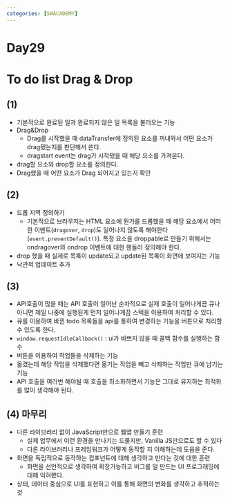 ```yaml
---
categories: [SWACADEMY]
---
```


# Day29

# To do list Drag & Drop

## (1)

- 기본적으로 완료된 일과 완료되지 않은 일 목록을 불러오는 기능
- Drag&Drop
  - Drag를 시작했을 때 dataTransfer에 정의된 요소를 꺼내와서 어떤 요소가 drag됐는지를 판단해서 쓴다.
  - dragstart event는 drag가 시작됐을 때 해당 요소를 가져온다.
- drag할 요소와 drop할 요소를 정의한다.
- Drag했을 때 어떤 요소가 Drag 되어지고 있는지 확인


## (2)

- 드롭 지역 정의하기
  - 기본적으로 브라우저는 HTML 요소에 뭔가를 드롭했을 때 해당 요소에서 어떠한 이벤트(`dragover`, `drop`)도 일어나지 않도록 해야한다(`event.preventDefault()`). 특정 요소을 droppable로 만들기 위해서는 ondragover와 ondrop 이벤트에 대한 핸들러 정의해야 한다.
- drop 했을 때 실제로 목록이 update되고 update된 목록이 화면에 보여지는 기능
- 낙관적 업데이트 추가

## (3)

- API호출이 많을 때는 API 호출이 일어난 순차적으로 실제 호출이 일어나게끔 큐나 아니면 제일 나중에 실행된게 먼저 일어나게끔 스택을 이용하여 처리할 수 있다.
- 큐를 이용하여 바뀐 todo 목록들을 api를 통하여 변경하는 기능을 버튼으로 처리할 수 있도록 한다.
- `window.requestIdleCallback()` : ui가 바쁘지 않을 때 콜백 함수를 실행하는 함수
- 버튼을 이용하여 작업들을 삭제하는 기능
- 옮겼는데 해당 작업을 삭제했다면 옮기는 작업을 빼고 삭제하는 작업만 큐에 남기는 기능
- API 호출을 여러번 해야될 때 호출을 최소화하면서 기능은 그대로 유지하는 최적화를 많이 생각해야 된다.

## (4) 마무리

- 다른 라이브러리 없이 JavaScript만으로 웹앱 만들기 훈련
  - 실제 업무에서 이런 환경을 만나기는 드물지만, Vanilla JS만으로도 할 수 있다
  - 다른 라이브러리나 프레임워크가 어떻게 동작할 지 이해하는데 도움을 준다.
- 화면을 독립적으로 동작하는 컴포넌트에 대해 생각하고 만다는 것에 대한 훈련
  - 화면을 선언적으로 생각하여 확장가능하고 버그를 덜 만드는 UI 프로그래밍에 대해 익혀봤다.
- 상태, 데이터 중심으로 UI를 표현하고 이를 통해 화면의 변화를 생각하고 추적하는 것